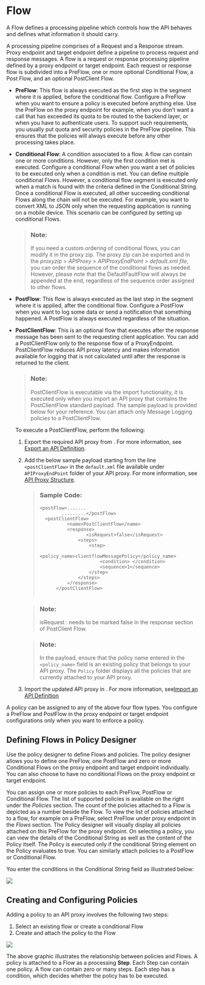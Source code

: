<!-- loio08b40d9e47a0470a8b14cc47abab89ec -->

# Flow

A Flow defines a processing pipeline which controls how the API behaves and defines what information it should carry.

A processing pipeline comprises of a Request and a Response stream. Proxy endpoint and target endpoint define a pipeline to process request and response messages. A flow is a request or response processing pipeline defined by a proxy endpoint or target endpoint. Each request or response flow is subdivided into a PreFlow, one or more optional Conditional Flow, a Post Flow, and an optional PostClient Flow.

-   **PreFlow**: This flow is always executed as the first step in the segment where it is applied, before the conditional flow. Configure a PreFlow when you want to ensure a policy is executed before anything else. Use the PreFlow on the proxy endpoint for example, when you don’t want a call that has exceeded its quota to be routed to the backend layer, or when you have to authenticate users. To support such requirements, you usually put quota and security policies in the PreFlow pipeline. This ensures that the policies will always execute before any other processing takes place.

-   **Conditional Flow**: A condition associated to a flow. A flow can contain one or more conditions. However, only the first condition met is executed. Configure a conditional Flow when you want a set of policies to be executed only when a condition is met. You can define multiple conditional Flows. However, a conditional flow segment is executed only when a match is found with the criteria defined in the Conditional String. Once a conditional Flow is executed, all other succeeding conditional Flows along the chain will not be executed. For example, you want to convert XML to JSON only when the requesting application is running on a mobile device. This scenario can be configured by setting up conditional Flows.

    > ### Note:  
    > If you need a custom ordering of conditional flows, you can modify it in the proxy zip. The proxy zip can be exported and in the *proxyzip* \> *APIProxy* \> *APIProxyEndPoint* \> *default.xml file*, you can order the sequence of the conditional flows as needed. However, please note that the DefaultFaultFlow will always be appended at the end, regardless of the sequence order assigned to other flows.

-   **PostFlow**: This flow is always executed as the last step in the segment where it is applied, after the conditional flow. Configure a PostFlow when you want to log some data or send a notification that something happened. A PostFlow is always executed regardless of the situation.

-   **PostClientFlow**: This is an optional flow that executes after the response message has been sent to the requesting client application. You can add a PostClientFlow only to the response flow of a ProxyEndpoint. PostClientFlow reduces API proxy latency and makes information available for logging that is not calculated until after the response is returned to the client.

    > ### Note:  
    > PostClientFlow is executable via the import functionality, it is executed only when you import an API proxy that contains the PostClientFlow standard payload. The sample payload is provided below for your reference. You can attach only Message Logging policies to a PostClientFlow.

    To execute a PostClientFlow, perform the following:

    1.  Export the required API proxy from . For more information, see [Export an API Definition](export-an-api-definition-420abb6.md).
    2.  Add the below sample payload starting from the line `<postClientFlow>` in the `default.xml` file available under `APIProxyEndPoint` folder of your API proxy. For more information, see [API Proxy Structure](api-proxy-structure-4dfd54a.md).

        > ### Sample Code:  
        > ```
        > <postFlow>.......
        >         .........</postFlow>
        > 	<postClientFlow>
        > 	        <name>PostClientFlow</name>
        > 	        <response>
        >                  <isRequest>false</isRequest>
        > 	            <steps>
        > 	                <step>
        > 	                    <policy_name>clientflowMessagePolicy</policy_name>
        > 	                    <condition> </condition>
        > 	                    <sequence>1</sequence>
        > 	                </step>
        > 	            </steps>
        > 	        </response>
        > 	    </postClientFlow>
        > 	
        > ```

        > ### Note:  
        > isRequest : needs to be marked false in the response section of PostClient Flow.

        > ### Note:  
        > In the payload, ensure that the policy name entered in the `<policy_name>` field is an existing policy that belongs to your API proxy. The `Policy` folder displays all the policies that are currently attached to your API proxy.

    3.  Import the updated API proxy in . For more information, see[Import an API Definition](import-an-api-definition-9342a93.md) 


A policy can be assigned to any of the above four flow types. You configure a PreFlow and PostFlow in the proxy endpoint or target endpoint configurations only when you want to enforce a policy.



## Defining Flows in Policy Designer

Use the policy designer to define Flows and policies. The policy designer allows you to define one PreFlow, one PostFlow and zero or more Conditional Flows on the proxy endpoint and target endpoint individually. You can also choose to have no conditional Flows on the proxy endpoint or target endpoint.

You can assign one or more policies to each PreFlow, PostFlow or Conditional Flow. The list of supported policies is available on the right under the *Policies* section. The count of the policies attached to a Flow is depicted as a number beside the Flow. To view the list of policies attached to a flow, for example on a PreFlow, select PreFlow under proxy endpoint in the *Flows* section. The Policy designer will visually display all policies attached on this PreFlow for the proxy endpoint. On selecting a policy, you can view the details of the Conditional String as well as the content of the Policy itself. The Policy is executed only if the conditional String element on the Policy evaluates to true. You can similarly attach policies to a PostFlow or Conditional Flow.

You enter the conditions in the Conditional String field as illustrated below:

![](images/Conditional_String_Screenshot_af5c271.jpg)



## Creating and Configuring Policies

Adding a policy to an API proxy involves the following two steps:

1.  Select an existing flow or create a conditional Flow
2.  Create and attach the policy to the Flow

![](images/request_response_stream_f348a3c.png)

The above graphic illustrates the relationship between policies and Flows. A policy is attached to a Flow as a processing **Step**. Each Step can contain one policy. A flow can contain zero or many steps. Each step has a condition, which decides whether the policy has to be executed.

